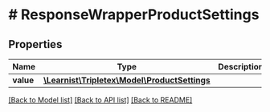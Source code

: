 # # ResponseWrapperProductSettings

## Properties

Name | Type | Description | Notes
------------ | ------------- | ------------- | -------------
**value** | [**\Learnist\Tripletex\Model\ProductSettings**](ProductSettings.md) |  | [optional]

[[Back to Model list]](../../README.md#models) [[Back to API list]](../../README.md#endpoints) [[Back to README]](../../README.md)
